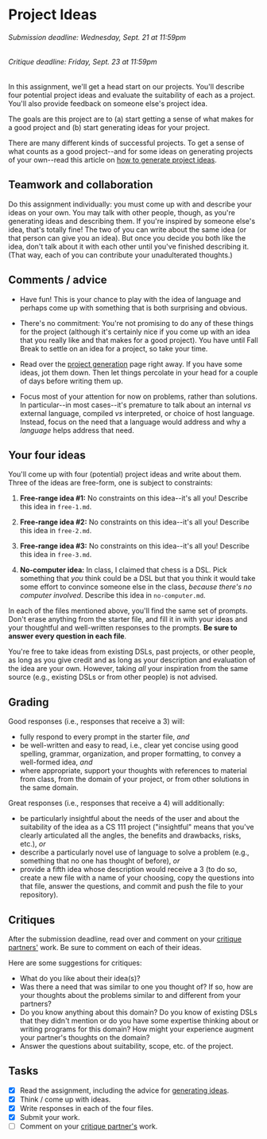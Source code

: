 [Teams]: https://github.com/hmc-cs111-fall2016/project-ideas/wiki/Peer-review
[ProjectGen]: https://github.com/hmc-cs111-fall2016/project-ideas/wiki/Project-generation

# Project Ideas
###### _Submission deadline: Wednesday, Sept. 21 at 11:59pm_
###### _Critique deadline: Friday, Sept. 23 at 11:59pm_

In this assignment, we'll get a head start on our projects. You'll describe four
potential project ideas and evaluate the suitability of each as a project.
You'll also provide feedback on someone else's project idea.

The goals are this project are to (a) start getting a sense of what makes for a
good project and (b) start generating ideas for your project. 

There are many different kinds of successful projects. To get a sense of what
counts as a good project--and for some ideas on generating projects of your
own--read this article on [how to generate project ideas][ProjectGen].

## Teamwork and collaboration

Do this assignment individually: you must come up with and describe your ideas 
on your own. You may talk with other people, though, as you're generating ideas
and describing them. If you're inspired by someone else's idea, that's totally
fine! The two of you can write about the same idea (or that person can give you
an idea). But once you decide you both like the idea, don't talk about it with
each other until you've finished describing it. (That way, each of you can
contribute your unadulterated thoughts.)

## Comments / advice

   + Have fun! This is your chance to play with the idea of language and perhaps
   come up with something that is both surprising and obvious.

   + There's no commitment: You're not promising to do any of these things for
   the project (although it's certainly nice if you come up with an idea that
   you really like and that makes for a good project). You have until Fall
   Break to settle on an idea for a project, so take your time.

   + Read over the [project generation][ProjectGen] page right away. If you
   have some ideas, jot them down. Then let things percolate in your head for a
   couple of days before writing them up.

   + Focus most of your attention for now on problems, rather than solutions. In
   particular--in most cases--it's premature to talk about an internal _vs_
   external language, compiled _vs_ interpreted, or choice of host language.
   Instead, focus on the need that a language would address and why a _language_
   helps address that need.

## Your four ideas
You'll come up with four (potential) project ideas and write about them. Three
of the ideas are free-form, one is subject to constraints:

   1. **Free-range idea #1:** No constraints on this idea--it's all you! 
   Describe this idea in `free-1.md`.

   1. **Free-range idea #2:** No constraints on this idea--it's all you! 
   Describe this idea in `free-2.md`.

   1. **Free-range idea #3:** No constraints on this idea--it's all you! 
   Describe this idea in `free-3.md`.

   1. **No-computer idea:** In class, I claimed that chess is a DSL. Pick
   something that _you_ think could be a DSL but that you think it would take
   some effort to convince someone else in the class, _because there's no
   computer involved_. Describe this idea in `no-computer.md`.

In each of the files mentioned above, you'll find the same set of prompts.
Don't erase anything from the starter file, and fill it in with your ideas and
your thoughtful and well-written responses to the prompts. **Be sure to answer 
every question in each file**.

You're free to take ideas from existing DSLs, past projects, or other
people, as long as you give credit and as long as your description and 
evaluation of the idea are your own. However, taking _all_ your inspiration from
the same source (e.g., existing DSLs or from other people) is not advised. 

## Grading
Good responses (i.e., responses that receive a 3) will:

   + fully respond to every prompt in the starter file, _and_
   + be well-written and easy to read, i.e., clear yet concise using good 
   spelling, grammar, organization, and proper formatting, to convey a 
   well-formed idea, _and_
   + where appropriate, support your thoughts with references to material from
   class, from the domain of your project, or from other solutions in the same
   domain.

Great responses (i.e., responses that receive a 4) will additionally:

   + be particularly insightful about the needs of the user and about the
   suitability of the idea as a CS 111 project ("insightful" means that you've
   clearly articulated all the angles, the benefits and drawbacks, risks, etc.),
   _or_
   + describe a particularly novel use of language to solve a problem (e.g.,
   something that no one has thought of before), _or_
   + provide a fifth idea whose description would receive a 3 (to do so, create
   a new file with a name of your choosing, copy the questions into that file, 
   answer the questions, and commit and push the file to your repository).

## Critiques

After the submission deadline, read over and comment on your 
[critique partners'][Teams] work. Be sure to comment on each of their ideas.

Here are some suggestions for critiques:

   + What do you like about their idea(s)?
   + Was there a need that was similar to one you thought of? If so, how are
   your thoughts about the problems similar to and different from your partners?   
   + Do you know anything about this domain? Do you know of existing DSLs that
   they didn't mention or do you have some expertise thinking about or writing
   programs for this domain? How might your experience augment your partner's
   thoughts on the domain?
   + Answer the questions about suitability, scope, etc. of the project.

## Tasks
- [x] Read the assignment, including the advice for 
[generating ideas][ProjectGen].
- [x] Think / come up with ideas.
- [x] Write responses in each of the four files.
- [x] Submit your work.
- [ ] Comment on your [critique partner's][Teams] work.
